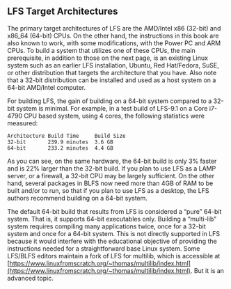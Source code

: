 ## LFS Target Architectures

The primary target architectures of LFS are the AMD/Intel x86 (32-bit) and x86_64 (64-bit) CPUs. On the other hand, the instructions in this book are also known to work, with some modifications, with the Power PC and ARM CPUs. To build a system that utilizes one of these CPUs, the main prerequisite, in addition to those on the next page, is an existing Linux system such as an earlier LFS installation, Ubuntu, Red Hat/Fedora, SuSE, or other distribution that targets the architecture that you have. Also note that a 32-bit distribution can be installed and used as a host system on a 64-bit AMD/Intel computer.

For building LFS, the gain of building on a 64-bit system compared to a 32-bit system is minimal. For example, in a test build of LFS-9.1 on a Core i7-4790 CPU based system, using 4 cores, the following statistics were measured:

```
Architecture Build Time     Build Size
32-bit       239.9 minutes  3.6 GB
64-bit       233.2 minutes  4.4 GB
```

As you can see, on the same hardware, the 64-bit build is only 3% faster and is 22% larger than the 32-bit build. If you plan to use LFS as a LAMP server, or a firewall, a 32-bit CPU may be largely sufficient. On the other hand, several packages in BLFS now need more than 4GB of RAM to be built and/or to run, so that if you plan to use LFS as a desktop, the LFS authors recommend building on a 64-bit system.

The default 64-bit build that results from LFS is considered a “pure” 64-bit system. That is, it supports 64-bit executables only. Building a “multi-lib” system requires compiling many applications twice, once for a 32-bit system and once for a 64-bit system. This is not directly supported in LFS because it would interfere with the educational objective of providing the instructions needed for a straightforward base Linux system. Some LFS/BLFS editors maintain a fork of LFS for multilib, which is accessible at [https://www.linuxfromscratch.org/~thomas/multilib/index.html](https://www.linuxfromscratch.org/~thomas/multilib/index.html). But it is an advanced topic.